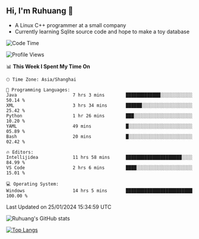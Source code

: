 ## Hi, I'm Ruhuang 👋

- A Linux C++ programmer at a small company
- Currently learning Sqlite source code and hope to make a toy database

<!--START_SECTION:waka-->
![Code Time](http://img.shields.io/badge/Code%20Time-70%20hrs%2052%20mins-blue)

![Profile Views](http://img.shields.io/badge/Profile%20Views-2-blue)

📊 **This Week I Spent My Time On** 

```text
🕑︎ Time Zone: Asia/Shanghai

💬 Programming Languages: 
Java                     7 hrs 3 mins        █████████████░░░░░░░░░░░░   50.14 % 
XML                      3 hrs 34 mins       ██████░░░░░░░░░░░░░░░░░░░   25.42 % 
Python                   1 hr 26 mins        ███░░░░░░░░░░░░░░░░░░░░░░   10.20 % 
YAML                     49 mins             █░░░░░░░░░░░░░░░░░░░░░░░░   05.89 % 
Bash                     20 mins             █░░░░░░░░░░░░░░░░░░░░░░░░   02.42 % 

🔥 Editors: 
Intellijidea             11 hrs 58 mins      █████████████████████░░░░   84.99 % 
VS Code                  2 hrs 6 mins        ████░░░░░░░░░░░░░░░░░░░░░   15.01 % 

💻 Operating System: 
Windows                  14 hrs 5 mins       █████████████████████████   100.00 % 
```


 Last Updated on 25/01/2024 15:34:59 UTC
<!--END_SECTION:waka-->

![Ruhuang's GitHub stats](https://github-readme-stats.vercel.app/api?username=ruhuang2001&count_private=true&hide_title=true&show_icons=true&theme=vue)

[![Top Langs](https://github-readme-stats.vercel.app/api/top-langs/?username=ruhuang2001&layout=compact)](https://github.com/anuraghazra/github-readme-stats)
